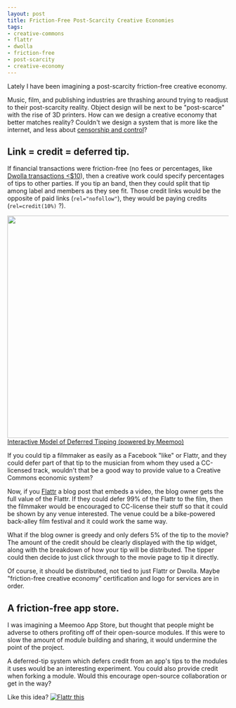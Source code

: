 ```yaml
--- 
layout: post
title: Friction-Free Post-Scarcity Creative Economies
tags: 
- creative-commons
- flattr
- dwolla
- friction-free
- post-scarcity
- creative-economy
---
```


Lately I have been imagining a post-scarcity friction-free creative economy. 

Music, film, and publishing industries are thrashing around trying to readjust to their post-scarcity reality. Object design will be next to be "post-scarce" with the rise of 3D printers. How can we design a creative economy that better matches reality? Couldn't we design a system that is more like the internet, and less about [censorship and control](http://boingboing.net/2012/01/10/lockdown.html)?

Link = credit = deferred tip.
-----------------------------

If financial transactions were friction-free (no fees or percentages, like [Dwolla transactions <$10](http://blog.dwolla.com/all-transactions-under-10-are-now-free-1-for-small-business/)), then a creative work could specify percentages of tips to other parties. If you tip an band, then they could split that tip among label and members as they see fit. Those credit links would be the opposite of paid links (`rel="nofollow"`), they would be paying credits (`rel=credit(10%)` ?). 

<a href="http://forresto.github.com/friction-free-creative-economy/"><img src="Screen-shot-2012-01-25-friction-free.png" width="761" height="506" /><br />Interactive Model of Deferred Tipping (powered by Meemoo)</a>

If you could tip a filmmaker as easily as a Facebook "like" or Flattr, and they could defer part of that tip to the musician from whom they used a CC-licensed track, wouldn't that be a good way to provide value to a Creative Commons economic system?

Now, if you [Flattr](https://flattr.com/) a blog post that embeds a video, the blog owner gets the full value of the Flattr. If they could defer 99% of the Flattr to the film, then the filmmaker would be encouraged to CC-license their stuff so that it could be shown by any venue interested. The venue could be a bike-powered back-alley film festival and it could work the same way.

What if the blog owner is greedy and only defers 5% of the tip to the movie? The amount of the credit should be clearly displayed with the tip widget, along with the breakdown of how your tip will be distributed. The tipper could then decide to just click through to the movie page to tip it directly.

Of course, it should be distributed, not tied to just Flattr or Dwolla. Maybe "friction-free creative economy" certification and logo for services are in order.

A friction-free app store.
--------------------------

I was imagining a Meemoo App Store, but thought that people might be adverse to others profiting off of their open-source modules. If this were to slow the amount of module building and sharing, it would undermine the point of the project. 

A deferred-tip system which defers credit from an app's tips to the modules it uses would be an interesting experiment. You could also provide credit when forking a module. Would this encourage open-source collaboration or get in the way?

Like this idea? <a class="FlattrButton" style="display:none;" rev="flattr;button:compact;" href="http://meemoo.org/blog/2012-01-24-friction-free-post-scarcity-creative-economies/"></a>
<noscript><a href="http://flattr.com/thing/470289/Friction-Free-Post-Scarcity-Creative-Economies" target="_blank">
<img src="http://api.flattr.com/button/flattr-badge-large.png" alt="Flattr this" title="Flattr this" border="0" /></a></noscript>
